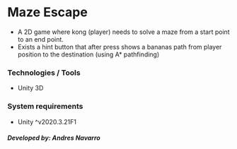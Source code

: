 # Maze Escape

- A 2D game where kong (player) needs to solve a maze from a start point to an end point.
- Exists a hint button that after press shows a bananas path from player position to the destination (using A* pathfinding)

### Technologies / Tools

- Unity 3D

### System requirements

- Unity ^v2020.3.21F1

##### Developed by: Andres Navarro
